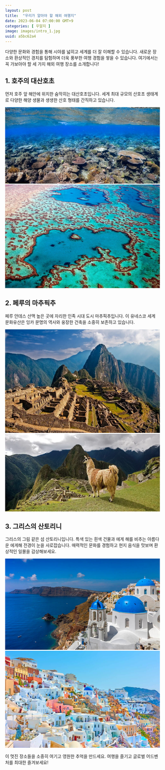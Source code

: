 ```yaml
---
layout: post
title:  "우리가 알아야 할 해외 여행지"
date: 2023-06-04 07:00:00 GMT+9
categories: [ 우알지 ]
image: images/intro_1.jpg
uuid: a5bc62a4
---
```


다양한 문화와 경험을 통해 시야를 넓히고 세계를 더 잘 이해할 수 있습니다. 새로운 장소와 환상적인 경치를 탐험하며 더욱 풍부한 여행 경험을 쌓을 수 있습니다. 여기에서는 꼭 가보아야 할 세 가지 해외 여행 장소를 소개합니다!

## 1. 호주의 대산호초

먼저 호주 앞 해안에 위치한 숨막히는 대산호초입니다. 세계 최대 규모의 산호초 생태계로 다양한 해양 생물과 생생한 산호 형태를 간직하고 있습니다.

![1_1.jpg](images/1_1.jpg)
![1_2.jpg](images/1_2.jpg)

## 2. 페루의 마추픽추

페루 안데스 산맥 높은 곳에 자리한 인족 시대 도시 마추픽추입니다. 이 유네스코 세계 문화유산은 잉카 문명의 역사와 웅장한 건축을 소중히 보존하고 있습니다.

![2_1.webp](images/2_1.webp)
![2_2.jpg](images/2_2.webp)

## 3. 그리스의 산토리니

그리스의 그림 같은 섬 산토리니입니다. 특색 있는 흰색 건물과 에게 해를 비추는 아름다운 에게해 전경이 눈을 사로잡습니다. 매력적인 문화를 경험하고 현지 음식을 맛보며 환상적인 일몰을 감상해보세요.

![3_1.jpg](images/3_1.jpg)
![3_2.jpg](images/3_2.jpg)

이 멋진 장소들을 소중히 여기고 영원한 추억을 만드세요. 여행을 즐기고 글로벌 어드벤처를 최대한 즐겨보세요!